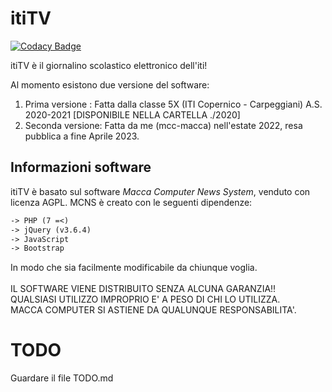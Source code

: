 # itiTV

[![Codacy Badge](https://app.codacy.com/project/badge/Grade/4cf0f08a7a74489abe571ec345972121)](https://app.codacy.com/gh/mcc-macca/ititv/dashboard?utm_source=gh&utm_medium=referral&utm_content=&utm_campaign=Badge_grade)

itiTV è il giornalino scolastico elettronico dell'iti!

Al momento esistono due versione del software:

1. Prima versione : Fatta dalla classe 5X (ITI Copernico - Carpeggiani) A.S. 2020-2021 [DISPONIBILE NELLA CARTELLA ./2020]
2. Seconda versione: Fatta da me (mcc-macca) nell'estate 2022, resa pubblica a fine Aprile 2023.

## Informazioni software
itiTV è basato sul software *Macca Computer News System*, venduto con licenza AGPL.
MCNS è creato con le seguenti dipendenze:<br>
```txt
-> PHP (7 =<)
-> jQuery (v3.6.4)
-> JavaScript
-> Bootstrap
```

In modo che sia facilmente modificabile da chiunque voglia. <br><br>
IL SOFTWARE VIENE DISTRIBUITO SENZA ALCUNA GARANZIA!!<br>
QUALSIASI UTILIZZO IMPROPRIO E' A PESO DI CHI LO UTILIZZA.<br>
MACCA COMPUTER SI ASTIENE DA QUALUNQUE RESPONSABILITA'.<br>

# TODO
Guardare il file TODO.md
